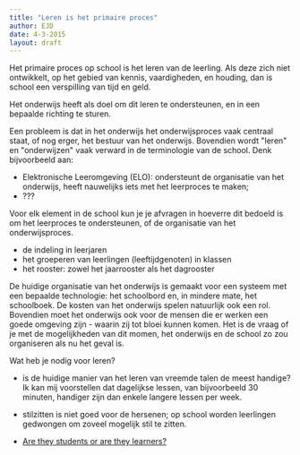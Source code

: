 ```yaml
---
title: "Leren is het primaire proces"
author: EJD
date: 4-3-2015
layout: draft
---
```


Het primaire proces op school is het leren van de leerling. Als deze zich niet ontwikkelt, op het gebied van kennis, vaardigheden, en houding, dan is school een verspilling van tijd en geld.

Het onderwijs heeft als doel om dit leren te ondersteunen, en in een bepaalde richting te sturen. 

Een probleem is dat in het onderwijs het onderwijsproces vaak centraal staat, of nog erger, het bestuur van het onderwijs. Bovendien wordt "leren" en "onderwijzen" vaak verward in de terminologie van de school. Denk bijvoorbeeld aan:

* Elektronische Leeromgeving (ELO): ondersteunt de organisatie van het onderwijs, heeft nauwelijks iets met het leerproces te maken;
* ???

Voor elk element in de school kun je je afvragen in hoeverre dit bedoeld is om het leerproces te ondersteunen, of de organisatie van het onderwijsproces.

* de indeling in leerjaren
* het groeperen van leerlingen (leeftijdgenoten) in klassen
* het rooster: zowel het jaarrooster als het dagrooster

De huidige organisatie van het onderwijs is gemaakt voor een systeem met een bepaalde technologie: het schoolbord en, in mindere mate, het schoolboek. De kosten van het onderwijs spelen natuurlijk ook een rol. Bovendien moet het onderwijs ook voor de mensen die er werken een goede omgeving zijn - waarin zij tot bloei kunnen komen. Het is de vraag of je met de mogelijkheden van dit momen, het onderwijs en de school zo zou organiseren als nu het geval is.

Wat heb je nodig voor leren?

* is de huidige manier van het leren van vreemde talen de meest handige? Ik kan mij voorstellen dat dagelijkse lessen, van bijvoorbeeld 30 minuten, handiger zijn dan enkele langere lessen per week.
* stilzitten is niet goed voor de hersenen; op school worden leerlingen gedwongen om zoveel mogelijk stil te zitten.



* [Are they students or are they learners?](http://2cents.onlearning.us/?p=2762)